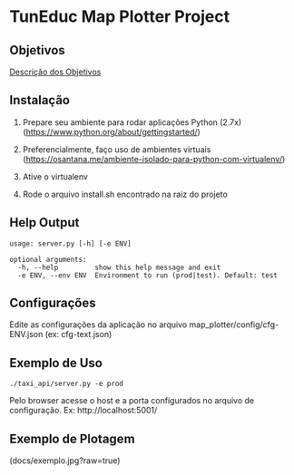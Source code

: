 TunEduc Map Plotter Project
============

Objetivos
-----

[Descrição dos Objetivos](docs/goals.pdf)


Instalação
-----

1) Prepare seu ambiente para rodar aplicações Python (2.7x) (https://www.python.org/about/gettingstarted/)

2) Preferencialmente, faço uso de ambientes virtuais (https://osantana.me/ambiente-isolado-para-python-com-virtualenv/)

3) Ative o virtualenv

4) Rode o arquivo install.sh encontrado na raiz do projeto


Help Output
-----

```
usage: server.py [-h] [-e ENV]

optional arguments:
  -h, --help         show this help message and exit
  -e ENV, --env ENV  Environment to run (prod|test). Default: test
```

Configurações
-----

Edite as configurações da aplicação no arquivo map_plotter/config/cfg-ENV.json (ex: cfg-text.json)


Exemplo de Uso
-----

```
./taxi_api/server.py -e prod
```

Pelo browser acesse o host e a porta configurados no arquivo de configuração. Ex: http://localhost:5001/


Exemplo de Plotagem
-----

(docs/exemplo.jpg?raw=true)

